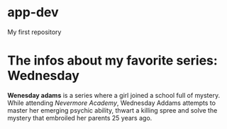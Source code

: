 # app-dev
My first repository
# The infos about my favorite series: Wednesday
**Wenesday adams** is a series where a girl joined a school full of mystery. While attending *Nevermore Academy*, Wednesday Addams attempts to master her emerging psychic ability, thwart a killing spree and solve the mystery that embroiled her parents 25 years ago.
